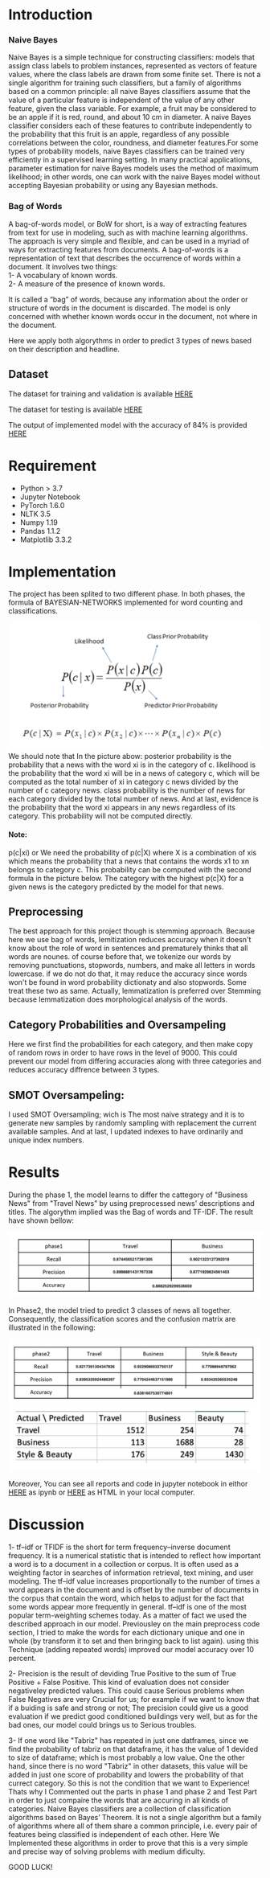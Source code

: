 # Introduction
### Naive Bayes
Naive Bayes is a simple technique for constructing classifiers: models that assign class labels to problem instances, represented as vectors of feature values, where the class labels are drawn from some finite set. There is not a single algorithm for training such classifiers, but a family of algorithms based on a common principle: all naive Bayes classifiers assume that the value of a particular feature is independent of the value of any other feature, given the class variable. For example, a fruit may be considered to be an apple if it is red, round, and about 10 cm in diameter. A naive Bayes classifier considers each of these features to contribute independently to the probability that this fruit is an apple, regardless of any possible correlations between the color, roundness, and diameter features.For some types of probability models, naive Bayes classifiers can be trained very efficiently in a supervised learning setting. In many practical applications, parameter estimation for naive Bayes models uses the method of maximum likelihood; in other words, one can work with the naive Bayes model without accepting Bayesian probability or using any Bayesian methods.

### Bag of Words
A bag-of-words model, or BoW for short, is a way of extracting features from text for use in modeling, such as with machine learning algorithms.
The approach is very simple and flexible, and can be used in a myriad of ways for extracting features from documents.
A bag-of-words is a representation of text that describes the occurrence of words within a document. It involves two things:<br>
1- A vocabulary of known words.<br>
2- A measure of the presence of known words.

It is called a “bag” of words, because any information about the order or structure of words in the document is discarded. The model is only concerned with whether known words occur in the document, not where in the document.

Here we apply both algorythms in order to predict 3 types of news based on their description and headline.

## Dataset
The dataset for training and validation is available [HERE](https://github.com/pmadinei/BN-tf-idf/blob/master/Docs/data.csv)

The dataset for testing is available [HERE](https://github.com/pmadinei/BN-tf-idf/blob/master/Docs/test.csv)

The output of implemented model with the accuracy of 84% is provided [HERE](https://github.com/pmadinei/BN-tf-idf/blob/master/Docs/output.csv)

# Requirement
* Python > 3.7
* Jupyter Notebook
* PyTorch 1.6.0
* NLTK 3.5
* Numpy 1.19
* Pandas 1.1.2
* Matplotlib 3.3.2

# Implementation
The project has been splited to two different phase. In both phases, the formula of BAYESIAN-NETWORKS implemented for word counting and classifications.

![BAyesian nets Formula](https://github.com/pmadinei/BN-tf-idf/blob/master/Docs/Bayesian%20Formula.png)
We should note that In the picture abow:
posterior probability is the probability that a news with the word xi is in the category of c. likelihood is the probability that the word xi will be in a news of category c, which will be computed as the total number of xi in category c news divided by the number of c category news. class probability is the number of news for each category divided by the total number of news. And at last, evidence is the probability that the word xi appears in any news regardless of its category. This probability will not be computed directly.
#### Note:
p(c|xi) or We need the probability of p(c|X) where X is a combination of xis which means the probability that a news that contains the words x1 to xn belongs to category c. This probability can be computed with the second formula in the picture below. The category with the highest p(c|X) for a given news is the category predicted by the model for that news.

## Preprocessing
The best approach for this project though is stemming approach. Because here we use bag of words, lemitization reduces accuracy when it doesn't know about the role of word in sentences and prematurely thinks that all words are nounes. of course before that, we tokenize our words by removing punctuations, stopwords, numbers, and make all letters in words lowercase. if we do not do that, it may reduce the accuracy since words won't be found in word probability dictionaty and also stopwords. Some treat these two as same. Actually, lemmatization is preferred over Stemming because lemmatization does morphological analysis of the words.

## Category Probabilities and Oversampeling
Here we first find the probabilities for each category, and then make copy of random rows in order to have rows in the level of 9000. This could prevent our model from differing accuracies along with three categories and reduces accuracy diffrence between 3 types.
## SMOT Oversampeling: 
I used SMOT Oversampling; wich is The most naive strategy and it is to generate new samples by randomly sampling with replacement the current available samples. And at last, I updated indexes to have ordinarily and unique index numbers.

# Results
During the phase 1, the model learns to differ the cattegory of "Business News" from "Travel News" by using preprocessed news' descriptions and titles. The algorythm implied was the Bag of words and TF-IDF. The result have shown bellow:

![Phase1](https://github.com/pmadinei/BN-tf-idf/blob/master/Docs/Phase1%20Result.png)

In Phase2, the model tried to predict 3 classes of news all together. Consequently, the classification scores and the confusion matrix are illustrated in the following:

![Phase2](https://github.com/pmadinei/BN-tf-idf/blob/master/Docs/Phase2%20Result.png)
![Phase2_CM](https://github.com/pmadinei/BN-tf-idf/blob/master/Docs/Phase2%20CM.png)

Moreover, You can see all reports and code in jupyter notebook in eithor [HERE](https://github.com/pmadinei/BN-tf-idf/blob/master/Bayesian%20Nets%20for%20TF-IDF.ipynb) as ipynb or [HERE](https://github.com/pmadinei/BN-tf-idf/blob/master/Docs/Report.html) as HTML in your local computer.

# Discussion

1- tf–idf or TFIDF is the short for term frequency–inverse document frequency. It is a numerical statistic that is intended to reflect how important a word is to a document in a collection or corpus. It is often used as a weighting factor in searches of information retrieval, text mining, and user modeling. The tf–idf value increases proportionally to the number of times a word appears in the document and is offset by the number of documents in the corpus that contain the word, which helps to adjust for the fact that some words appear more frequently in general. tf–idf is one of the most popular term-weighting schemes today. As a matter of fact we used the described approach in our model. Previousley on the main preprocess code section, I tried to make the words for each dictionary unique and one in whole (by transform it to set and then bringing back to list again). using this Technique (adding repeated words) improved our model accuracy over 10 percent.

2- Precision is the result of deviding True Positive to the sum of True Positive + False Positive. This kind of evaluation does not consider negativeley predicted values. This could cause Serious problems when False Negatives are very Crucial for us; for example if we want to know that if a buiding is safe and strong or not; The precision could give us a good evaluation if we predict good conditioned buildings very well, but as for the bad ones, our model could brings us to Serious troubles.

3- If one word like "Tabriz" has repeated in just one datframes, since we find the probability of tabriz on that dataframe, it has the value of 1 devided to size of dataframe; which is most probably a low value. One the other hand, since there is no word "Tabriz" in other datasets, this value will be added in just one score of probability and lowers the probability of that currect category. So this is not the condition that we want to Experience! Thats why I Commented out the parts in phase 1 and phase 2 and Test Part in order to just compaire the words that are accuring in all kinds of categories. Naive Bayes classifiers are a collection of classification algorithms based on Bayes’ Theorem. It is not a single algorithm but a family of algorithms where all of them share a common principle, i.e. every pair of features being classified is independent of each other. Here We Implemented these algorithms in order to prove that this is a very simple and precise way of solving problems with medium dificulty.

GOOD LUCK!
